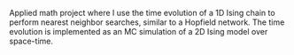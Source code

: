 Applied math project where I use the time evolution of a 1D Ising chain to perform nearest neighbor searches, similar to a Hopfield network. The time evolution is implemented as an MC simulation of a 2D Ising model over space-time.